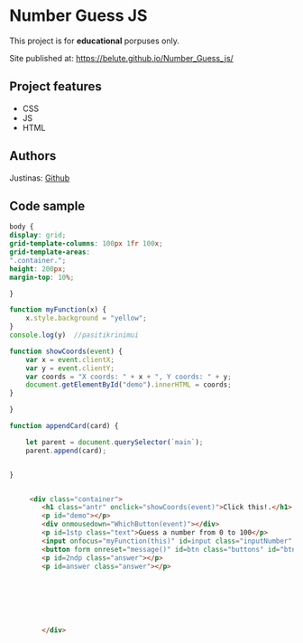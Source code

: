 

# Number Guess JS



This project is for **educational** porpuses only. 

Site published at: https://belute.github.io/Number_Guess_js/


## Project features


-   CSS
-   JS
-   HTML

## Authors

Justinas: [Github](https://github.com/Belute)

## Code sample



```css
body {
display: grid;
grid-template-columns: 100px 1fr 100x;
grid-template-areas: 
".container.";
height: 200px;
margin-top: 10%;

}
```
```js
function myFunction(x) {
    x.style.background = "yellow";
}
console.log(y)  //pasitikrinimui

function showCoords(event) {
    var x = event.clientX;
    var y = event.clientY;
    var coords = "X coords: " + x + ", Y coords: " + y;
    document.getElementById("demo").innerHTML = coords;
}

}

function appendCard(card) {

    let parent = document.querySelector(`main`);
    parent.append(card);


}



```
```html
     <div class="container">
        <h1 class="antr" onclick="showCoords(event)">Click this!.</h1>
        <p id="demo"></p>
        <div onmousedown="WhichButton(event)"></div>
        <p id=1stp class="text">Guess a number from 0 to 100</p>
        <input onfocus="myFunction(this)" id=input class="inputNumber" type=number min=0 max=100>
        <button form onreset="message()" id=btn class="buttons" id="btn2">Submit</button>
        <p id=2ndp class="answer"></p>
        <p id=answer class="answer"></p>




        


        </div>
```
